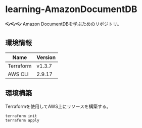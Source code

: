 # learning-AmazonDocumentDB

👓👓👓 Amazon DocumentDBを学ぶためのリポジトリ。  

## 環境情報

| Name | Version |
| --- | --- |
| Terraform | v1.3.7 |
| AWS CLI | 2.9.17 |

## 環境構築

Terraformを使用してAWS上にリソースを構築する。  

```shell
terraform init
terraform apply
```
